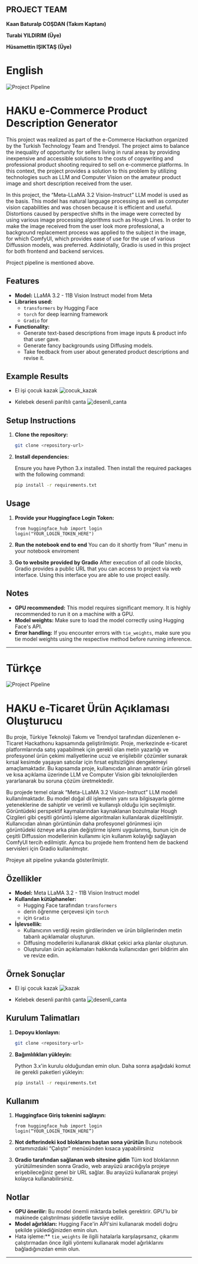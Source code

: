 ## PROJECT TEAM

**Kaan Baturalp COŞDAN (Takım Kaptanı)**

**Turabi YILDIRIM (Üye)**

**Hüsamettin IŞIKTAŞ (Üye)**

# **English**

![Project Pipeline](assets/pipeline.jpg)

# HAKU e-Commerce Product Description Generator

This project was realized as part of the e-Commerce Hackathon organized by the Turkish Technology Team and Trendyol. The project aims to balance the inequality of opportunity for sellers living in rural areas by providing inexpensive and accessible solutions to the costs of copywriting and professional product shooting required to sell on e-commerce platforms. In this context, the project provides a solution to this problem by utilizing technologies such as LLM and Computer Vision on the amateur product image and short description received from the user.

In this project, the “Meta-LLaMA 3.2 Vision-Instruct” LLM model is used as the basis. This model has natural language processing as well as computer vision capabilities and was chosen because it is efficient and useful. Distortions caused by perspective shifts in the image were corrected by using various image processing algorithms such as Hough Lines. In order to make the image received from the user look more professional, a background replacement process was applied to the subject in the image, for which ComfyUI, which provides ease of use for the use of various Diffussion models, was preferred. Addiniotally, Gradio is used in this project for both frontend and backend services.

Project pipeline is mentioned above.


## Features

- **Model:** LLaMA 3.2 - 11B Vision Instruct model from Meta
- **Libraries used:**
  - `transformers` by Hugging Face
  - `torch` for deep learning framework
  - `Gradio` for 
- **Functionality:**
  - Generate text-based descriptions from image inputs & product info that user gave.
  - Generate fancy backgrounds using Diffusing models.
  - Take feedback from user about generated product descriptions and revise it.

## Example Results
* El işi çocuk kazak
![cocuk_kazak](assets/kazak.jpg)

* Kelebek desenli parıltılı çanta
![desenli_canta](assets/canta.jpg)

## Setup Instructions

1. **Clone the repository:**

   ```bash
   git clone <repository-url>
   ```

2. **Install dependencies:**
   
   Ensure you have Python 3.x installed. Then install the required packages with the following command:

   ```bash
   pip install -r requirements.txt
   ```

## Usage

1. **Provide your Huggingface Login Token:**
   ```
   from huggingface_hub import login
   login("YOUR_LOGIN_TOKEN_HERE")
   ```
2. **Run the notebook end to end**
   You can do it shortly from "Run" menu in your notebook enviroment

3. **Go to website provided by Gradio**
   After execution of all code blocks, Gradio provides a public URL that you can access to project via web interface. Using this interface you are able to use project easily.

## Notes

- **GPU recommended:** This model requires significant memory. It is highly recommended to run it on a machine with a GPU.
- **Model weights:** Make sure to load the model correctly using Hugging Face's API.
- **Error handling:** If you encounter errors with `tie_weights`, make sure you tie model weights using the respective method before running inference.


---

# **Türkçe**

![Project Pipeline](assets/pipeline.jpg)

# HAKU e-Ticaret Ürün Açıklaması Oluşturucu

Bu proje, Türkiye Teknoloji Takımı ve Trendyol tarafından düzenlenen e-Ticaret Hackathonu kapsamında geliştirilmiştir. Proje, merkezinde e-ticaret platformlarında satış yapabilmek için gerekli olan metin yazarlığı ve profesyonel ürün çekimi maliyetlerine ucuz ve erişilebilir çözümler sunarak kırsal kesimde yaşayan satıcılar için fırsat eşitsizliğini dengelemeyi amaçlamaktadır. Bu kapsamda proje, kullanıcıdan alınan amatör ürün görseli ve kısa açıklama üzerinde LLM ve Computer Vision gibi teknolojilerden yararlanarak bu soruna çözüm üretmektedir.

Bu projede temel olarak “Meta-LLaMA 3.2 Vision-Instruct” LLM modeli kullanılmaktadır. Bu model doğal dil işlemenin yanı sıra bilgisayarla görme yeteneklerine de sahiptir ve verimli ve kullanışlı olduğu için seçilmiştir. Görüntüdeki perspektif kaymalarından kaynaklanan bozulmalar Hough Çizgileri gibi çeşitli görüntü işleme algoritmaları kullanılarak düzeltilmiştir. Kullanıcıdan alınan görüntünün daha profesyonel görünmesi için görüntüdeki özneye arka plan değiştirme işlemi uygulanmış, bunun için de çeşitli Diffussion modellerinin kullanımı için kullanım kolaylığı sağlayan ComfyUI tercih edilmiştir. Ayrıca bu projede hem frontend hem de backend servisleri için Gradio kullanılmıştır.

Projeye ait pipeline yukarıda gösterilmiştir.

## Özellikler

- **Model:** Meta LLaMA 3.2 - 11B Vision Instruct model
- **Kullanılan kütüphaneler:**
  - Hugging Face tarafından `transformers`
  - derin öğrenme çerçevesi için `torch`
  - için `Gradio` 
- **İşlevsellik:**
  - Kullanıcının verdiği resim girdilerinden ve ürün bilgilerinden metin tabanlı açıklamalar oluşturun.
  - Diffusing modellerini kullanarak dikkat çekici arka planlar oluşturun.
  - Oluşturulan ürün açıklamaları hakkında kullanıcıdan geri bildirim alın ve revize edin.

## Örnek Sonuçlar
* El işi çocuk kazak
![kazak](assets/kazak.jpg)

* Kelebek desenli parıltılı çanta
![desenli_canta](assets/canta.jpg)

## Kurulum Talimatları

1. **Depoyu klonlayın:**

   ```bash
   git clone <repository-url>
   ```

2. **Bağımlılıkları yükleyin:**
   
   Python 3.x'in kurulu olduğundan emin olun. Daha sonra aşağıdaki komut ile gerekli paketleri yükleyin:

   ```bash
   pip install -r requirements.txt
   ```

## Kullanım

1. **Huggingface Giriş tokenini sağlayın:**
   ```
   from huggingface_hub import login
   login(“YOUR_LOGIN_TOKEN_HERE”)
   ```
2. **Not defterindeki kod bloklarını baştan sona yürütün**
   Bunu notebook ortamınızdaki “Çalıştır” menüsünden kısaca yapabilirsiniz

3. **Gradio tarafından sağlanan web sitesine gidin**
   Tüm kod bloklarının yürütülmesinden sonra Gradio, web arayüzü aracılığıyla projeye erişebileceğiniz genel bir URL sağlar. Bu arayüzü kullanarak projeyi kolayca kullanabilirsiniz.

## Notlar

- **GPU önerilir:** Bu model önemli miktarda bellek gerektirir. GPU'lu bir makinede çalıştırılması şiddetle tavsiye edilir.
- **Model ağırlıkları:** Hugging Face'in API'sini kullanarak modeli doğru şekilde yüklediğinizden emin olun.
- Hata işleme:** `tie_weights` ile ilgili hatalarla karşılaşırsanız, çıkarımı çalıştırmadan önce ilgili yöntemi kullanarak model ağırlıklarını bağladığınızdan emin olun.


---

